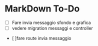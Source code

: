 # MarkDown To-Do



- [ ] Fare invia messaggio sfondo e grafica
- [ ] vedere migration messaggi e controller
- [ ]fare route invia messaggio